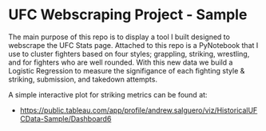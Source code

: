 # UFC Webscraping Project - Sample


The main purpose of this repo is to display a tool I built designed to webscrape the UFC Stats page. Attached to this repo is a PyNotebook that I use to cluster fighters based on four styles; grappling, striking, wrestling, and for fighters who are well rounded. With this new data we build a Logistic Regression to measure the signifigance of each fighting style & striking, submission, and takedown attempts.

A simple interactive plot for striking metrics can be found at:
- https://public.tableau.com/app/profile/andrew.salguero/viz/HistoricalUFCData-Sample/Dashboard6
